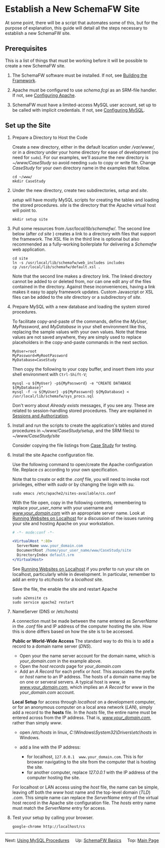 # Establish a New SchemaFW Site

At some point, there will be a script that automates some of this, but for the
purpose of explanation, this guide will detail all the steps necessary to establish
a new SchemaFW site.

## Prerequisites

This is a list of things that must be working before it will be possible
to create a new SchemaFW site.

1. The SchemaFW software must be installed.  If not, see
   [Building the Framework](BuildingTheFramework.md).

2. Apache must be configured to use _schema.fcgi_ as an SRM-file handler.
   If not, see [Configuring Apache](ConfiguringApache.md).

3. SchemaFW must have a limited-access MySQL user account, set up to be
   called with implicit credentials.  If not, see
   [Configuring MySQL](ConfiguringMySQL.md).

## Set up the Site

1. Prepare a Directory to Host the Code
   
   Create a new directory, either in the default location under _/var/www/_,
   or in a directory under your home directory for ease of development
   (no need for `sudo`).  For our examples, we'll assume the new directory
   is _~/www/CaseStudy_ so avoid needing `sudo` to copy or write file.
   Change _CaseStudy_ for your own directory name in the examples that follow.

   ~~~
   cd ~/www/
   mkdir CaseStudy
   ~~~
   

2. Under the new directory, create two subdirectories, _setup_ and _site_.
   
   _setup_ will have mostly MySQL scripts for creating the tables and loading
   the stored procedures.  _site_ is the directory that the Apache virtual
   host will point to.

   ~~~
   mkdir setup site
   ~~~

3. Pull some resources from _/usr/local/lib/schemafw/_.  The second line below
   (after _cd site_ ) creates a link to a directory with files that support the
   framework.  The XSL file in the third line is optional but also recommended
   as a fully-working boilerplate for delivering a _Schemafw_ web application.

   ~~~
   cd site
   ln -s /usr/local/lib/schemafw/web_includes includes
   cp /usr/local/lib/schemafw/default.xsl .
   ~~~

   Note that the second line makes a directory link.  The linked directory
   cannot be added to or deleted from, nor can one edit any of the files
   contained in the directory.  Against these inconveniences, having a link
   makes it easy to apply framework updates.  Custom Javascript or XSL files
   can be added to the _site_ directory or a subdirectory of _site_.

4. Prepare MySQL with a new database and loading the system stored procedures.
   
   To facilitate copy-and-paste of the commands, define the _MyUser_, _MyPassword_,
   and _MyDatabase_ in your shell environment like this, replacing the sample
   values with your own values.  Note that these values are not saved anywhere,
   they are simply used to replace placeholders in the copy-and-paste commands
   in the next section.

   ~~~
   MyUser=root
   MyPassword=MyRootPassword
   MyDatabase=CaseStudy
   ~~~

   Then copy the following to your copy buffer, and insert them into your shell
   environment with `Ctrl-Shift-V`;

   ~~~
   mysql -u ${MyUser} -p${MyPassword} -e "CREATE DATABASE ${MyDatabase}"
   mysql -f -u ${MyUser} -p${MyPassword} ${MyDatabase} < /usr/local/lib/schemafw/sys_procs.sql
   ~~~

   Don't worry about _Already exists_ messages, if you see any.  These are related
   to session-handling stored procedures.  They are explained in
   [Sessions and Authorization](SessionsAndAuthorization.md).

5. Install and run the scripts to create the application's tables and stored
   procedures in _~/www/CaseStudy/setup_, and the SRM file(s) to
   _~/www/CaseStudy/site_
   
   Consider copying the file listings from [Case Study](LCRUDInteractions.md)
   for testing.

6. Install the site Apache configuration file.

   Use the following command to open/create the Apache configuration file.
   Replace _cs_ according to your own specification.

   Note that to create or edit the _.conf_ file, you will need to invoke
   root privileges, either with _sudo_ or by changing the login with _su_.
   
   ~~~
   sudo emacs /etc/apache2/sites-available/cs.conf
   ~~~

   With the file open, copy in the following contents, remembering to
   replace _your_user_name_ with your username and _www.your_domain.com_
   with an appropriate server name. Look at [Running Websites on Localhost](RunningOnLocalhost.md)
   for a discussion of the issues running your site and hosting Apache
   on your workstation.

   ~~~apache
   # -*- mode:conf -*-

   <VirtualHost *:80> 
     ServerName www.your_domain.com
     DocumentRoot /home/your_user_name/www/CaseStudy/site
     DirectoryIndex default.srm
   </VirtualHost>
   ~~~

   See [Running Websites on Localhost](RunningOnLocalhost.md) if you prefer to
   run your site on localhost, particularly while in development.  In particular,
   remember to add an entry to _etc/hosts_ for a _localhost_ site.

   Save the file, the enable the site and restart Apache

   ~~~
   sudo a2ensite cs
   sudo service apache2 restart
   ~~~

7. NameServer (DNS or /etc/hosts)

   A connection must be made between the name entered as *ServerName* in the *.conf*
   file and IP address of the computer hosting the site.  How this is done differs
   based on how the site is to be accessed.

   **Public or World-Wide Access** The standard way to do this is to add a record to
   a domain name server (*DNS*).

   - Open your the name server account for the domain name, which is
     *your_domain.com* in the example above.
   - Open the *host records* page for *your_domain.com*
   - Add an *A Record* for each prefix or _host_.  This associates the prefix
     or _host_ name to an IP address.  The hosts of a domain name may be on
     one or serveral servers.  A typical host is *www*, ie *www.your_domain.com*,
     which implies an *A Record* for *www* in the *your_domain.com* account.

   **Local Setup** for access through _localhost_ on a development computer,
   or for an anonymous computer on a local area network (*LAN*), simply add
   a record to the **hosts** file.  In the *hosts* file, the entire name must
   be entered across from the IP address.  That is, *www.your_domain.com*, 
   rather than simply *www*.

   - open */etc/hosts* in linux, *C:\Windows\System32\Drivers\etc\hosts* in Windows.
   - add a line with the IP address:

     - for localhost, `127.0.0.1  www.your_domain.com`.  This is for browser 
       navigating to the site from the computer that is hosting the site.
     - for another computer, replace *127.0.0.1* with the IP address of the computer
       hosting the site.

   For localhost or LAN access using the *host* file, the name can be simple,
   leaving off both the *www* host name and the top-level domain (*TLD*) *.com*.
   This simple name can replace the *ServerName* entry of the virtual host
   record in the Apache site configuration file.  The *hosts* entry name must
   match the *ServerName* entry for access.
   
8. Test your setup by calling your browser.

   ~~~
   google-chrome http://localhost/cs
   ~~~

--------------------------------------------------------------------------------

Next: [Using MySQL Procedures](UsingMySQLProcedures.md)
&nbsp;
&nbsp;
Up: [SchemaFW Basics](SchemaFWBasics.md)
&nbsp;
&nbsp;
Top: [Main Page](UserGuide.md)

